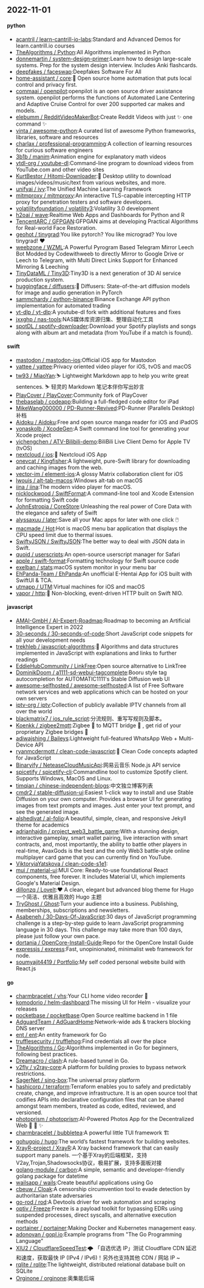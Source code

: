 ## 2022-11-01

#### python
* [acantril / learn-cantrill-io-labs](https://github.com/acantril/learn-cantrill-io-labs):Standard and Advanced Demos for learn.cantrill.io courses
* [TheAlgorithms / Python](https://github.com/TheAlgorithms/Python):All Algorithms implemented in Python
* [donnemartin / system-design-primer](https://github.com/donnemartin/system-design-primer):Learn how to design large-scale systems. Prep for the system design interview. Includes Anki flashcards.
* [deepfakes / faceswap](https://github.com/deepfakes/faceswap):Deepfakes Software For All
* [home-assistant / core](https://github.com/home-assistant/core):🏡
Open source home automation that puts local control and privacy first.
* [commaai / openpilot](https://github.com/commaai/openpilot):openpilot is an open source driver assistance system. openpilot performs the functions of Automated Lane Centering and Adaptive Cruise Control for over 200 supported car makes and models.
* [elebumm / RedditVideoMakerBot](https://github.com/elebumm/RedditVideoMakerBot):Create Reddit Videos with just
✨
one command
✨
* [vinta / awesome-python](https://github.com/vinta/awesome-python):A curated list of awesome Python frameworks, libraries, software and resources
* [charlax / professional-programming](https://github.com/charlax/professional-programming):A collection of learning resources for curious software engineers
* [3b1b / manim](https://github.com/3b1b/manim):Animation engine for explanatory math videos
* [ytdl-org / youtube-dl](https://github.com/ytdl-org/youtube-dl):Command-line program to download videos from YouTube.com and other video sites
* [KurtBestor / Hitomi-Downloader](https://github.com/KurtBestor/Hitomi-Downloader):🍰
Desktop utility to download images/videos/music/text from various websites, and more.
* [unifyai / ivy](https://github.com/unifyai/ivy):The Unified Machine Learning Framework
* [mitmproxy / mitmproxy](https://github.com/mitmproxy/mitmproxy):An interactive TLS-capable intercepting HTTP proxy for penetration testers and software developers.
* [volatilityfoundation / volatility3](https://github.com/volatilityfoundation/volatility3):Volatility 3.0 development
* [h2oai / wave](https://github.com/h2oai/wave):Realtime Web Apps and Dashboards for Python and R
* [TencentARC / GFPGAN](https://github.com/TencentARC/GFPGAN):GFPGAN aims at developing Practical Algorithms for Real-world Face Restoration.
* [geohot / tinygrad](https://github.com/geohot/tinygrad):You like pytorch? You like micrograd? You love tinygrad!
❤️
* [weebzone / WZML](https://github.com/weebzone/WZML):A Powerful Pyrogram Based Telegram Mirror Leech Bot Modded by Codewithweeb to directly Mirror to Google Drive or Leech to Telegram, with Multi Direct Links Support for Enhanced Mirroring & Leeching
* [TinyDataML / Tiny3D](https://github.com/TinyDataML/Tiny3D):Tiny3D is a next generation of 3D AI service production system.
* [huggingface / diffusers](https://github.com/huggingface/diffusers):🤗
Diffusers: State-of-the-art diffusion models for image and audio generation in PyTorch
* [sammchardy / python-binance](https://github.com/sammchardy/python-binance):Binance Exchange API python implementation for automated trading
* [yt-dlp / yt-dlp](https://github.com/yt-dlp/yt-dlp):A youtube-dl fork with additional features and fixes
* [jxxghp / nas-tools](https://github.com/jxxghp/nas-tools):NAS媒体库资源归集、整理自动化工具
* [spotDL / spotify-downloader](https://github.com/spotDL/spotify-downloader):Download your Spotify playlists and songs along with album art and metadata (from YouTube if a match is found).

#### swift
* [mastodon / mastodon-ios](https://github.com/mastodon/mastodon-ios):Official iOS app for Mastodon
* [yattee / yattee](https://github.com/yattee/yattee):Privacy oriented video player for iOS, tvOS and macOS
* [tw93 / MiaoYan](https://github.com/tw93/MiaoYan):⛷
Lightweight Markdown app to help you write great sentences.
⛷
轻灵的 Markdown 笔记本伴你写出妙言
* [PlayCover / PlayCover](https://github.com/PlayCover/PlayCover):Community fork of PlayCover
* [thebaselab / codeapp](https://github.com/thebaselab/codeapp):Building a full-fledged code editor for iPad
* [MikeWang000000 / PD-Runner-Revived](https://github.com/MikeWang000000/PD-Runner-Revived):PD-Runner (Parallels Desktop) 补档
* [Aidoku / Aidoku](https://github.com/Aidoku/Aidoku):Free and open source manga reader for iOS and iPadOS
* [yonaskolb / XcodeGen](https://github.com/yonaskolb/XcodeGen):A Swift command line tool for generating your Xcode project
* [yichengchen / ATV-Bilibili-demo](https://github.com/yichengchen/ATV-Bilibili-demo):BiliBili Live Client Demo for Apple TV (tvOS)
* [nextcloud / ios](https://github.com/nextcloud/ios):📱
Nextcloud iOS App
* [onevcat / Kingfisher](https://github.com/onevcat/Kingfisher):A lightweight, pure-Swift library for downloading and caching images from the web.
* [vector-im / element-ios](https://github.com/vector-im/element-ios):A glossy Matrix collaboration client for iOS
* [lwouis / alt-tab-macos](https://github.com/lwouis/alt-tab-macos):Windows alt-tab on macOS
* [iina / iina](https://github.com/iina/iina):The modern video player for macOS.
* [nicklockwood / SwiftFormat](https://github.com/nicklockwood/SwiftFormat):A command-line tool and Xcode Extension for formatting Swift code
* [JohnEstropia / CoreStore](https://github.com/JohnEstropia/CoreStore):Unleashing the real power of Core Data with the elegance and safety of Swift
* [alyssaxuu / later](https://github.com/alyssaxuu/later):Save all your Mac apps for later with one click
🖱️
* [macmade / Hot](https://github.com/macmade/Hot):Hot is macOS menu bar application that displays the CPU speed limit due to thermal issues.
* [SwiftyJSON / SwiftyJSON](https://github.com/SwiftyJSON/SwiftyJSON):The better way to deal with JSON data in Swift.
* [quoid / userscripts](https://github.com/quoid/userscripts):An open-source userscript manager for Safari
* [apple / swift-format](https://github.com/apple/swift-format):Formatting technology for Swift source code
* [exelban / stats](https://github.com/exelban/stats):macOS system monitor in your menu bar
* [EhPanda-Team / EhPanda](https://github.com/EhPanda-Team/EhPanda):An unofficial E-Hentai App for iOS built with SwiftUI & TCA.
* [utmapp / UTM](https://github.com/utmapp/UTM):Virtual machines for iOS and macOS
* [vapor / http](https://github.com/vapor/http):🚀
Non-blocking, event-driven HTTP built on Swift NIO.

#### javascript
* [AMAI-GmbH / AI-Expert-Roadmap](https://github.com/AMAI-GmbH/AI-Expert-Roadmap):Roadmap to becoming an Artificial Intelligence Expert in 2022
* [30-seconds / 30-seconds-of-code](https://github.com/30-seconds/30-seconds-of-code):Short JavaScript code snippets for all your development needs
* [trekhleb / javascript-algorithms](https://github.com/trekhleb/javascript-algorithms):📝
Algorithms and data structures implemented in JavaScript with explanations and links to further readings
* [EddieHubCommunity / LinkFree](https://github.com/EddieHubCommunity/LinkFree):Open source alternative to LinkTree
* [DominikDoom / a1111-sd-webui-tagcomplete](https://github.com/DominikDoom/a1111-sd-webui-tagcomplete):Booru style tag autocompletion for AUTOMATIC1111's Stable Diffusion web UI
* [awesome-selfhosted / awesome-selfhosted](https://github.com/awesome-selfhosted/awesome-selfhosted):A list of Free Software network services and web applications which can be hosted on your own servers
* [iptv-org / iptv](https://github.com/iptv-org/iptv):Collection of publicly available IPTV channels from all over the world
* [blackmatrix7 / ios_rule_script](https://github.com/blackmatrix7/ios_rule_script):分流规则、重写写规则及脚本。
* [Koenkk / zigbee2mqtt](https://github.com/Koenkk/zigbee2mqtt):Zigbee
🐝
to MQTT bridge
🌉
, get rid of your proprietary Zigbee bridges
🔨
* [adiwajshing / Baileys](https://github.com/adiwajshing/Baileys):Lightweight full-featured WhatsApp Web + Multi-Device API
* [ryanmcdermott / clean-code-javascript](https://github.com/ryanmcdermott/clean-code-javascript):🛁
Clean Code concepts adapted for JavaScript
* [Binaryify / NeteaseCloudMusicApi](https://github.com/Binaryify/NeteaseCloudMusicApi):网易云音乐 Node.js API service
* [spicetify / spicetify-cli](https://github.com/spicetify/spicetify-cli):Commandline tool to customize Spotify client. Supports Windows, MacOS and Linux.
* [timqian / chinese-independent-blogs](https://github.com/timqian/chinese-independent-blogs):中文独立博客列表
* [cmdr2 / stable-diffusion-ui](https://github.com/cmdr2/stable-diffusion-ui):Easiest 1-click way to install and use Stable Diffusion on your own computer. Provides a browser UI for generating images from text prompts and images. Just enter your text prompt, and see the generated image.
* [alshedivat / al-folio](https://github.com/alshedivat/al-folio):A beautiful, simple, clean, and responsive Jekyll theme for academics
* [adrianhajdin / project_web3_battle_game](https://github.com/adrianhajdin/project_web3_battle_game):With a stunning design, interactive gameplay, smart wallet pairing, live interaction with smart contracts, and, most importantly, the ability to battle other players in real-time, AvaxGods is the best and the only Web3 battle-style online multiplayer card game that you can currently find on YouTube.
* [ViktoryiaYatskova / clean-code-s1e1](https://github.com/ViktoryiaYatskova/clean-code-s1e1):
* [mui / material-ui](https://github.com/mui/material-ui):MUI Core: Ready-to-use foundational React components, free forever. It includes Material UI, which implements Google's Material Design.
* [dillonzq / LoveIt](https://github.com/dillonzq/LoveIt):❤️
A clean, elegant but advanced blog theme for Hugo 一个简洁、优雅且高效的 Hugo 主题
* [TryGhost / Ghost](https://github.com/TryGhost/Ghost):Turn your audience into a business. Publishing, memberships, subscriptions and newsletters.
* [Asabeneh / 30-Days-Of-JavaScript](https://github.com/Asabeneh/30-Days-Of-JavaScript):30 days of JavaScript programming challenge is a step-by-step guide to learn JavaScript programming language in 30 days. This challenge may take more than 100 days, please just follow your own pace.
* [dortania / OpenCore-Install-Guide](https://github.com/dortania/OpenCore-Install-Guide):Repo for the OpenCore Install Guide
* [expressjs / express](https://github.com/expressjs/express):Fast, unopinionated, minimalist web framework for node.
* [soumyajit4419 / Portfolio](https://github.com/soumyajit4419/Portfolio):My self coded personal website build with React.js

#### go
* [charmbracelet / vhs](https://github.com/charmbracelet/vhs):Your CLI home video recorder
📼
* [komodorio / helm-dashboard](https://github.com/komodorio/helm-dashboard):The missing UI for Helm - visualize your releases
* [pocketbase / pocketbase](https://github.com/pocketbase/pocketbase):Open Source realtime backend in 1 file
* [AdguardTeam / AdGuardHome](https://github.com/AdguardTeam/AdGuardHome):Network-wide ads & trackers blocking DNS server
* [ent / ent](https://github.com/ent/ent):An entity framework for Go
* [trufflesecurity / trufflehog](https://github.com/trufflesecurity/trufflehog):Find credentials all over the place
* [TheAlgorithms / Go](https://github.com/TheAlgorithms/Go):Algorithms implemented in Go for beginners, following best practices.
* [Dreamacro / clash](https://github.com/Dreamacro/clash):A rule-based tunnel in Go.
* [v2fly / v2ray-core](https://github.com/v2fly/v2ray-core):A platform for building proxies to bypass network restrictions.
* [SagerNet / sing-box](https://github.com/SagerNet/sing-box):The universal proxy platform
* [hashicorp / terraform](https://github.com/hashicorp/terraform):Terraform enables you to safely and predictably create, change, and improve infrastructure. It is an open source tool that codifies APIs into declarative configuration files that can be shared amongst team members, treated as code, edited, reviewed, and versioned.
* [photoprism / photoprism](https://github.com/photoprism/photoprism):AI-Powered Photos App for the Decentralized Web
🌈
💎
✨
* [charmbracelet / bubbletea](https://github.com/charmbracelet/bubbletea):A powerful little TUI framework
🏗
* [gohugoio / hugo](https://github.com/gohugoio/hugo):The world’s fastest framework for building websites.
* [XrayR-project / XrayR](https://github.com/XrayR-project/XrayR):A Xray backend framework that can easily support many panels. 一个基于Xray的后端框架，支持V2ay,Trojan,Shadowsocks协议，极易扩展，支持多面板对接
* [golang-module / carbon](https://github.com/golang-module/carbon):A simple, semantic and developer-friendly golang package for datetime
* [wailsapp / wails](https://github.com/wailsapp/wails):Create beautiful applications using Go
* [cbeuw / Cloak](https://github.com/cbeuw/Cloak):A censorship circumvention tool to evade detection by authoritarian state adversaries
* [go-rod / rod](https://github.com/go-rod/rod):A Devtools driver for web automation and scraping
* [optiv / Freeze](https://github.com/optiv/Freeze):Freeze is a payload toolkit for bypassing EDRs using suspended processes, direct syscalls, and alternative execution methods
* [portainer / portainer](https://github.com/portainer/portainer):Making Docker and Kubernetes management easy.
* [adonovan / gopl.io](https://github.com/adonovan/gopl.io):Example programs from "The Go Programming Language"
* [XIU2 / CloudflareSpeedTest](https://github.com/XIU2/CloudflareSpeedTest):🌩
「自选优选 IP」测试 Cloudflare CDN 延迟和速度，获取最快 IP (IPv4 / IPv6)！另外也支持其他 CDN / 网站 IP ~
* [rqlite / rqlite](https://github.com/rqlite/rqlite):The lightweight, distributed relational database built on SQLite
* [Orginone / orginone](https://github.com/Orginone/orginone):奥集能后端
